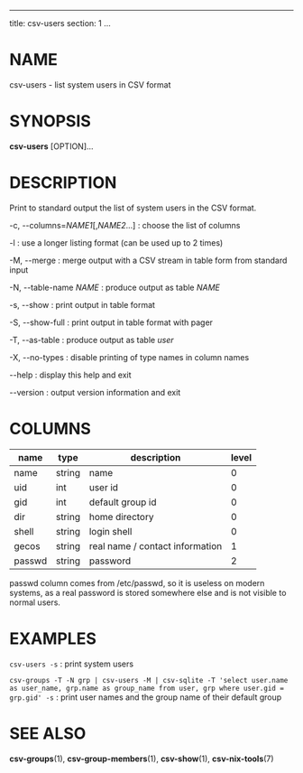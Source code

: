 <!--
SPDX-License-Identifier: BSD-3-Clause
Copyright 2020-2023, Marcin Ślusarz <marcin.slusarz@gmail.com>
-->

---
title: csv-users
section: 1
...

# NAME #

csv-users - list system users in CSV format

# SYNOPSIS #

**csv-users** [OPTION]...

# DESCRIPTION #

Print to standard output the list of system users in the CSV format.

-c, \--columns=*NAME1*[,*NAME2*...]
:   choose the list of columns

-l
:   use a longer listing format (can be used up to 2 times)

-M, \--merge
:   merge output with a CSV stream in table form from standard input

-N, \--table-name *NAME*
:   produce output as table *NAME*

-s, \--show
:   print output in table format

-S, \--show-full
:   print output in table format with pager

-T, \--as-table
:   produce output as table *user*

-X, \--no-types
:   disable printing of type names in column names

\--help
:   display this help and exit

\--version
:   output version information and exit

# COLUMNS #

| name   | type   | description                     | level |
|--------|--------|---------------------------------|-------|
| name   | string | name                            | 0     |
| uid    | int    | user id                         | 0     |
| gid    | int    | default group id                | 0     |
| dir    | string | home directory                  | 0     |
| shell  | string | login shell                     | 0     |
| gecos  | string | real name / contact information | 1     |
| passwd | string | password                        | 2     |

passwd column comes from /etc/passwd, so it is useless on modern systems,
as a real password is stored somewhere else and is not visible to normal users.

# EXAMPLES #

`csv-users -s`
:   print system users

`csv-groups -T -N grp | csv-users -M | csv-sqlite -T 'select user.name as user_name, grp.name as group_name from user, grp where user.gid = grp.gid' -s`
:    print user names and the group name of their default group

# SEE ALSO #

**csv-groups**(1), **csv-group-members**(1), **csv-show**(1), **csv-nix-tools**(7)
